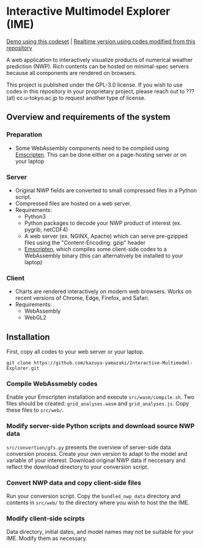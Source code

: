 # Interactive Multimodel Explorer (IME)
[Demo using this codeset](https://weather-models.info/research/IME/) | [Realtime version using codes modified from this repository](https://weather-models.info/latest/medium_multimodel/multimap/global.html)


A web application to interactively visualize products of numerical weather prediction (NWP). Rich contents can be hosted on minimal-spec servers because all components are rendered on browsers. 

This project is published under the GPL-3.0 license. If you wish to use codes in this repository in your proprietary project, please reach out to ??? (at) cc.u-tokyo.ac.jp to request another type of license.

## Overview and requirements of the system

### Preparation
* Some WebAssembly components need to be compiled using [Emscripten](https://emscripten.org/). This can be done either on a page-hosting server or on your laptop

### Server
* Original NWP fields are converted to small compressed files in a Python script.
* Compressed files are hosted on a web server.
* Requirements:
  * Python3
  * Python packages to decode your NWP product of interest (ex. pygrib, netCDF4)
  * A web server (ex. NGINX, Apache) which can serve pre-gzipped files using the "Content-Encoding: gzip" header
  * [Emscripten](https://emscripten.org/), which compiles some client-side codes to a WebAssembly binary (this can alternatively be installed to your laptop)

### Client
* Charts are rendered interactively on modern web browsers. Works on recent versions of Chrome, Edge, Firefox, and Safari.
* Requirements:
  * WebAssembly
  * WebGL2

## Installation
First, copy all codes to your web server or your laptop.
```
git clone https://github.com/kazuya-yamazaki/Interactive-Multimodel-Explorer.git
```

### Compile WebAssmebly codes
Enable your Emscripten installation and execute `src/wasm/compile.sh`. Two files should be created: `grid_analyses.wasm` and `grid_analyses.js`. Copy these files to `src/web/`.

### Modify server-side Python scripts and download source NWP data
`src/convertion/gfs.py` presents the overview of server-side data conversion process. Create your own version to adapt to the model and variable of your interest. Download original NWP data if neccesary and reflect the download directory to your conversion script.

### Convert NWP data and copy client-side files
Run your conversion script. Copy the `bundled_nwp_data` directory and contents in `src/web/` to the directory where you wish to host the the IME.

### Modify client-side scirpts
Data directory, initial dates, and model names may not be suitable for your IME. Modify them as necessary.
